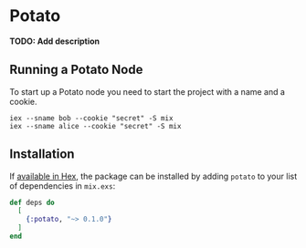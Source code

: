 # Potato

**TODO: Add description**

## Running a Potato Node

To start up a Potato node you need to start the project with a name and a cookie.

```
iex --sname bob --cookie "secret" -S mix
iex --sname alice --cookie "secret" -S mix
```

## Installation

If [available in Hex](https://hex.pm/docs/publish), the package can be installed
by adding `potato` to your list of dependencies in `mix.exs`:

```elixir
def deps do
  [
    {:potato, "~> 0.1.0"}
  ]
end
```

